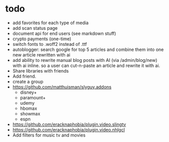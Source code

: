 # todo

-   add favorites for each type of media
-   add scan status page
-   document api for end users (see markdown stuff)
-   crypto payments (one-time)
-   switch fonts to .woff2 instead of .ttf
-   autoblogger: search google for top 5 articles and combine them into one new article rewritten with ai
-   add ability to rewrite manual blog posts with AI (via /admin/blog/new) with ai inline. so a user can cut-n-paste an article and rewrite it with ai.
-   Share libraries with friends
-   Add friend.
-   create a group
-   https://github.com/matthuisman/slyguy.addons
    -   disney+
    -   paramount+
    -   udemy
    -   hbomax
    -   showmax
    -   espn
-   https://github.com/eracknaphobia/plugin.video.slingtv
-   https://github.com/eracknaphobia/plugin.video.nhlgcl
-   Add filters for music tv and movies
